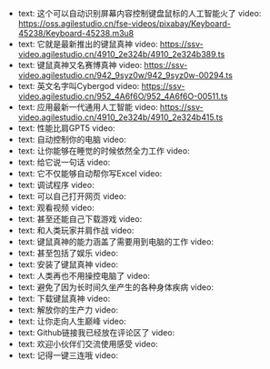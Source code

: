 - text: 这个可以自动识别屏幕内容控制键盘鼠标的人工智能火了
  video: https://oss.agilestudio.cn/fse-videos/pixabay/Keyboard-45238/Keyboard-45238.m3u8
- text: 它就是最新推出的键鼠真神
  video: https://ssv-video.agilestudio.cn/4910_2e324b/4910_2e324b389.ts
- text: 键鼠真神又名赛博真神
  video: https://ssv-video.agilestudio.cn/942_9syz0w/942_9syz0w-00294.ts
- text: 英文名字叫Cybergod
  video: https://ssv-video.agilestudio.cn/952_4A6f6O/952_4A6f6O-00511.ts
- text: 应用最新一代通用人工智能
  video: https://ssv-video.agilestudio.cn/4910_2e324b/4910_2e324b415.ts
- text: 性能比肩GPT5
  video:
- text: 自动控制你的电脑
  video:
- text: 让你能够在睡觉的时候依然全力工作
  video:
- text: 给它说一句话
  video:
- text: 它不仅能够自动帮你写Excel
  video:
- text: 调试程序
  video:
- text: 可以自己打开网页
  video:
- text: 观看视频
  video:
- text: 甚至还能自己下载游戏
  video:
- text: 和人类玩家并肩作战
  video:
- text: 键鼠真神的能力涵盖了需要用到电脑的工作
  video:
- text: 甚至包括了娱乐
  video:
- text: 安装了键鼠真神
  video:
- text: 人类再也不用操控电脑了
  video:
- text: 避免了因为长时间久坐产生的各种身体疾病
  video:
- text: 下载键鼠真神
  video:
- text: 解放你的生产力
  video:
- text: 让你走向人生巅峰
  video:
- text: Github链接我已经放在评论区了
  video:
- text: 欢迎小伙伴们交流使用感受
  video:
- text: 记得一键三连哦
  video:
